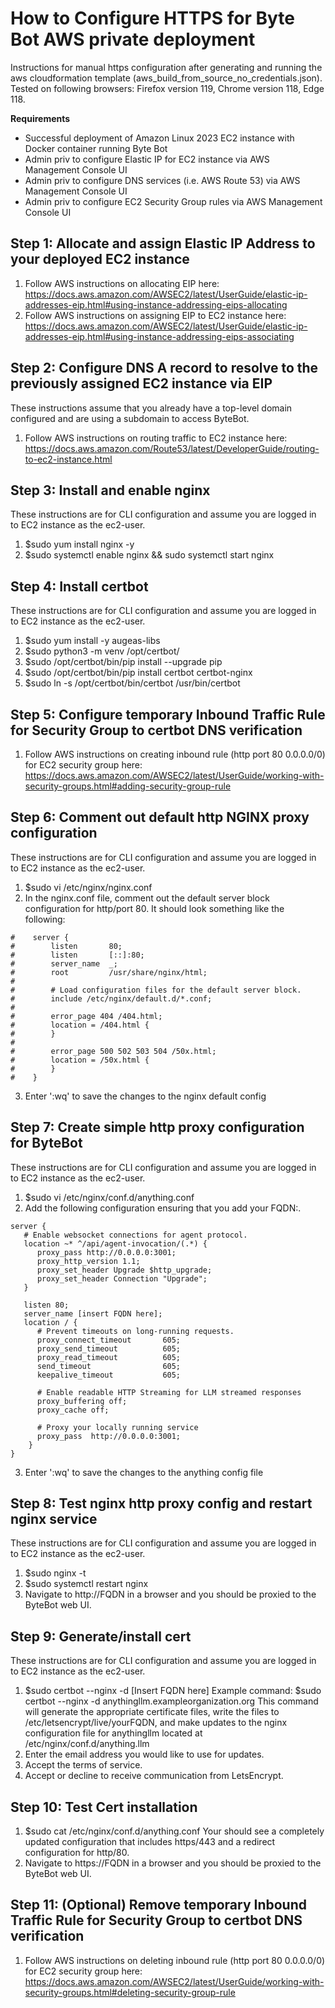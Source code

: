 # How to Configure HTTPS for Byte Bot AWS private deployment
Instructions for manual https configuration after generating and running the aws cloudformation template (aws_build_from_source_no_credentials.json). Tested on following browsers: Firefox version 119, Chrome version 118, Edge 118.

**Requirements**
- Successful deployment of Amazon Linux 2023 EC2 instance with Docker container running Byte Bot
- Admin priv to configure Elastic IP for EC2 instance via AWS Management Console UI
- Admin priv to configure DNS services (i.e. AWS Route 53) via AWS Management Console UI
- Admin priv to configure EC2 Security Group rules via AWS Management Console UI

## Step 1: Allocate and assign Elastic IP Address to your deployed EC2 instance
1. Follow AWS instructions on allocating EIP here: https://docs.aws.amazon.com/AWSEC2/latest/UserGuide/elastic-ip-addresses-eip.html#using-instance-addressing-eips-allocating
2. Follow AWS instructions on assigning EIP to EC2 instance here: https://docs.aws.amazon.com/AWSEC2/latest/UserGuide/elastic-ip-addresses-eip.html#using-instance-addressing-eips-associating  

## Step 2: Configure DNS A record to resolve to the previously assigned EC2 instance via EIP 
These instructions assume that you already have a top-level domain configured and are using a subdomain 
to access ByteBot.
1. Follow AWS instructions on routing traffic to EC2 instance here: https://docs.aws.amazon.com/Route53/latest/DeveloperGuide/routing-to-ec2-instance.html 

## Step 3: Install and enable nginx
These instructions are for CLI configuration and assume you are logged in to EC2 instance as the ec2-user.
1. $sudo yum install nginx -y
2. $sudo systemctl enable nginx && sudo systemctl start nginx

## Step 4: Install certbot
These instructions are for CLI configuration and assume you are logged in to EC2 instance as the ec2-user.
1. $sudo yum install -y augeas-libs
2. $sudo python3 -m venv /opt/certbot/
3. $sudo /opt/certbot/bin/pip install --upgrade pip
4. $sudo /opt/certbot/bin/pip install certbot certbot-nginx
5. $sudo ln -s /opt/certbot/bin/certbot /usr/bin/certbot

## Step 5: Configure temporary Inbound Traffic Rule for Security Group to certbot DNS verification
1. Follow AWS instructions on creating inbound rule (http port 80 0.0.0.0/0) for EC2 security group here: https://docs.aws.amazon.com/AWSEC2/latest/UserGuide/working-with-security-groups.html#adding-security-group-rule

## Step 6: Comment out default http NGINX proxy configuration
These instructions are for CLI configuration and assume you are logged in to EC2 instance as the ec2-user.
1. $sudo vi /etc/nginx/nginx.conf
2. In the nginx.conf file, comment out the default server block configuration for http/port 80. It should look something like the following:
```
#    server {
#        listen       80;
#        listen       [::]:80;
#        server_name  _;
#        root         /usr/share/nginx/html;
#
#        # Load configuration files for the default server block.
#        include /etc/nginx/default.d/*.conf;
#
#        error_page 404 /404.html;
#        location = /404.html {
#        }
#
#        error_page 500 502 503 504 /50x.html;
#        location = /50x.html {
#        }
#    }
```
3. Enter ':wq' to save the changes to the nginx default config

## Step 7: Create simple http proxy configuration for ByteBot 
These instructions are for CLI configuration and assume you are logged in to EC2 instance as the ec2-user.
1. $sudo vi /etc/nginx/conf.d/anything.conf
2. Add the following configuration ensuring that you add your FQDN:.

```
server {
   # Enable websocket connections for agent protocol.
   location ~* ^/api/agent-invocation/(.*) {
      proxy_pass http://0.0.0.0:3001;
      proxy_http_version 1.1;
      proxy_set_header Upgrade $http_upgrade;
      proxy_set_header Connection "Upgrade";
   }

   listen 80;
   server_name [insert FQDN here];
   location / {
      # Prevent timeouts on long-running requests.
      proxy_connect_timeout       605;
      proxy_send_timeout          605;
      proxy_read_timeout          605;
      send_timeout                605;
      keepalive_timeout           605;

      # Enable readable HTTP Streaming for LLM streamed responses
      proxy_buffering off; 
      proxy_cache off;

      # Proxy your locally running service
      proxy_pass  http://0.0.0.0:3001;
    }
}
```
3. Enter ':wq' to save the changes to the anything config file

## Step 8: Test nginx http proxy config and restart nginx service
These instructions are for CLI configuration and assume you are logged in to EC2 instance as the ec2-user.
1. $sudo nginx -t
2. $sudo systemctl restart nginx
3. Navigate to http://FQDN in a browser and you should be proxied to the ByteBot web UI.

## Step 9: Generate/install cert
These instructions are for CLI configuration and assume you are logged in to EC2 instance as the ec2-user.
1. $sudo certbot --nginx -d [Insert FQDN here] 
    Example command: $sudo certbot --nginx -d anythingllm.exampleorganization.org
    This command will generate the appropriate certificate files, write the files to /etc/letsencrypt/live/yourFQDN, and make updates to the nginx
    configuration file for anythingllm located at /etc/nginx/conf.d/anything.llm
3. Enter the email address you would like to use for updates.
4. Accept the terms of service.
5. Accept or decline to receive communication from LetsEncrypt.

## Step 10: Test Cert installation
1. $sudo cat /etc/nginx/conf.d/anything.conf
Your should see a completely updated configuration that includes https/443 and a redirect configuration for http/80. 
2. Navigate to https://FQDN in a browser and you should be proxied to the ByteBot web UI.

## Step 11: (Optional) Remove temporary Inbound Traffic Rule for Security Group to certbot DNS verification
1. Follow AWS instructions on deleting inbound rule (http port 80 0.0.0.0/0) for EC2 security group here: https://docs.aws.amazon.com/AWSEC2/latest/UserGuide/working-with-security-groups.html#deleting-security-group-rule

